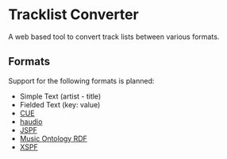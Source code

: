 Tracklist Converter
===================

A web based tool to convert track lists between various formats.


Formats
-------

Support for the following formats is planned:

* Simple Text (artist - title)
* Fielded Text (key: value)
* [CUE]
* [haudio]
* [JSPF]
* [Music Ontology RDF]
* [XSPF]



[CUE]: http://en.wikipedia.org/wiki/Cue_sheet_(computing)
[haudio]: http://microformats.org/wiki/haudio
[JSPF]: http://wiki.xiph.org/JSPF_Draft
[Music Ontology RDF]: http://musicontology.com/
[XSPF]: http://www.xspf.org/
